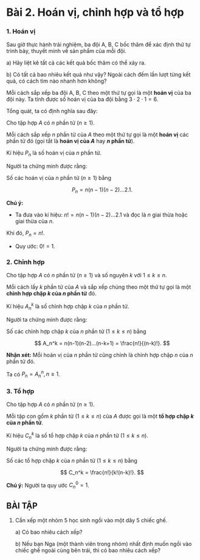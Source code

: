 # Bài 2. Hoán vị, chỉnh hợp và tổ hợp

### 1. Hoán vị

Sau giờ thực hành trải nghiệm, ba đội A, B, C bốc thăm để xác định thứ tự trình bày, thuyết minh về sản phẩm của mỗi đội.

a) Hãy liệt kê tất cả các kết quả bốc thăm có thể xảy ra.

b) Có tất cả bao nhiêu kết quả như vậy? Ngoài cách đếm lần lượt từng kết quả, có cách tìm nào nhanh hơn không?

Mỗi cách sắp xếp ba đội A, B, C theo một thứ tự gọi là một **hoán vị** của ba đội này. Ta tính được số hoán vị của ba đội bằng $3 \cdot 2 \cdot 1 = 6$.

Tổng quát, ta có định nghĩa sau đây:

Cho tập hợp $A$ có $n$ phần tử ($n \geq 1$).

Mỗi cách sắp xếp $n$ phần tử của $A$ theo một thứ tự gọi là một **hoán vị** các phần tử đó (gọi tắt là **hoán vị của $A$** hay **$n$ phần tử**).

Kí hiệu $P_n$ là số hoán vị của $n$ phần tử.

Người ta chứng minh được rằng:

Số các hoán vị của $n$ phần tử ($n \geq 1$) bằng

$$
P_n = n(n-1)(n-2)...2.1.
$$

**Chú ý:**

- Ta đưa vào kí hiệu: $n! = n(n-1)(n-2)...2.1$ và đọc là $n$ giai thừa hoặc giai thừa của $n$.

Khi đó, $P_n = n!$.

- Quy ước: $0! = 1$.

### 2. Chỉnh hợp

Cho tập hợp $A$ có $n$ phần tử ($n \geq 1$) và số nguyên $k$ với $1 \leq k \leq n$.

Mỗi cách lấy $k$ phần tử của $A$ và sắp xếp chúng theo một thứ tự gọi là một **chỉnh hợp chập $k$ của $n$ phần tử** đó.

Kí hiệu $A_n^k$ là số chỉnh hợp chập $k$ của $n$ phần tử.

Người ta chứng minh được rằng:

Số các chỉnh hợp chập $k$ của $n$ phần tử ($1 \leq k \leq n$) bằng

$$
A_n^k = n(n-1)(n-2)...(n-k+1) = \frac{n!}{(n-k)!}.
$$

**Nhận xét:** Mỗi hoán vị của $n$ phần tử cũng chính là chỉnh hợp chập $n$ của $n$ phần tử đó.

Ta có $P_n = A_n^n, n \geq 1$.

### 3. Tổ hợp

Cho tập hợp $A$ có $n$ phần tử ($n \geq 1$).

Mỗi tập con gồm $k$ phần tử ($1 \leq k \leq n$) của $A$ được gọi là một **tổ hợp chập $k$ của $n$ phần tử**.

Kí hiệu $C_n^k$ là số tổ hợp chập $k$ của $n$ phần tử ($1 \leq k \leq n$).

Người ta chứng minh được rằng:

Số các tổ hợp chập $k$ của $n$ phần tử ($1 \leq k \leq n$) bằng

$$
C_n^k = \frac{n!}{k!(n-k)!}.
$$

**Chú ý:** Người ta quy ước $C_n^0 = 1$.

## BÀI TẬP

1. Cần xếp một nhóm 5 học sinh ngồi vào một dãy 5 chiếc ghế.

    a) Có bao nhiêu cách xếp?
    
    b) Nếu bạn Nga (một thành viên trong nhóm) nhất định muốn ngồi vào chiếc ghế ngoài cùng bên trái, thì có bao nhiêu cách xếp?
